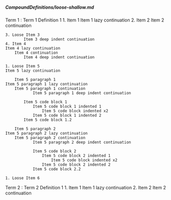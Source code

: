 ##### CompoundDefinitions/loose-shallow.md

Term 1
: Term 1 Definition 1
    1. Item 1
    Item 1 lazy continuation
    2. Item 2
        Item 2 continuation
    
    3. Loose Item 3
            Item 3 deep indent continuation
    4. Item 4
    Item 4 lazy continuation
        Item 4 continuation
            Item 4 deep indent continuation
    
    1. Loose Item 5
    Item 5 lazy continuation
    
        Item 5 paragraph 1
    Item 5 paragraph 1 lazy continuation
        Item 5 paragraph 1 continuation
                Item 5 paragraph 1 deep indent continuation
    
            Item 5 code block 1
                Item 5 code block 1 indented 1
                    Item 5 code block indented x2
                Item 5 code block 1 indented 2
            Item 5 code block 1.2
    
        Item 5 paragraph 2
    Item 5 paragraph 2 lazy continuation
        Item 5 paragraph 2 continuation
                Item 5 paragraph 2 deep indent continuation
    
                Item 5 code block 2
                    Item 5 code block 2 indented 1
                        Item 5 code block indented x2
                    Item 5 code block 2 indented 2
                Item 5 code block 2.2
    
    1. Loose Item 6
    
Term 2
: Term 2 Definition 1
    1. Item 1
    Item 1 lazy continuation
    2. Item 2
        Item 2 continuation
    

